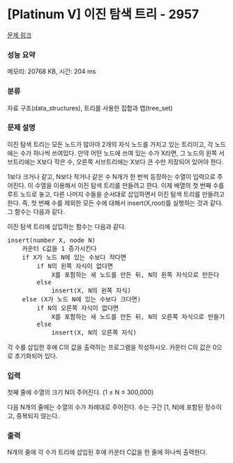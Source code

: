 # [Platinum V] 이진 탐색 트리 - 2957 

[문제 링크](https://www.acmicpc.net/problem/2957) 

### 성능 요약

메모리: 20768 KB, 시간: 204 ms

### 분류

자료 구조(data_structures), 트리를 사용한 집합과 맵(tree_set)

### 문제 설명

<p>이진 탐색 트리는 모든 노드가 많아야 2개의 자식 노드를 가지고 있는 트리이고, 각 노드에는 수가 하나씩 쓰여있다. 만약 어떤 노드에 쓰여 있는 수가 X라면, 그 노드의 왼쪽 서브트리에는 X보다 작은 수, 오른쪽 서브트리에는 X보다 큰 수만 저장되어 있어야 한다.</p>

<p>1보다 크거나 같고, N보다 작거나 같은 수 N개가 한 번씩 등장하는 수열이 입력으로 주어진다. 이 수열을 이용해서 이진 탐색 트리를 만들려고 한다. 이제 배열의 첫 번째 수를 루트 노드로 놓고, 다른 나머지 수들을 순서대로 삽입하면서 이진 탐색 트리를 만들려고 한다. 즉, 첫 번째 수를 제외한 모든 수에 대해서 insert(X,root)를 실행하는 것과 같다. 그 함수는 다음과 같다. </p>

<p>이진 탐색 트리에 삽입하는 함수는 다음과 같다.</p>

<pre>insert(number X, node N)
    카운터 C값을 1 증가시킨다
    if X가 노드 N에 있는 수보다 작다면
        if N의 왼쪽 자식이 없다면
            X를 포함하는 새 노드를 만든 뒤, N의 왼쪽 자식으로 만든다
        else
            insert(X, N의 왼쪽 자식)
    else (X가 노드 N에 있는 수보다 크다면)
        if N의 오른쪽 자식이 없다면
            X를 포함하는 새 노드를 만든 뒤, N의 오른쪽 자식으로 만들기
        else
            insert(X, N의 오른쪽 자식)</pre>

<p>각 수를 삽입한 후에 C의 값을 출력하는 프로그램을 작성하시오. 카운터 C의 값은 0으로 초기화되어 있다.</p>

### 입력 

 <p>첫째 줄에 수열의 크기 N이 주어진다. (1 ≤ N ≤ 300,000)</p>

<p>다음 N개의 줄에는 수열의 수가 차례대로 주어진다. 수는 구간 [1, N]에 포함된 정수이고, 중복되지 않는다.</p>

### 출력 

 <p>N개의 줄에 각 수가 트리에 삽입된 후에 카운터 C값을 한 줄에 하나씩 출력한다.</p>

